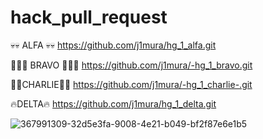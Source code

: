 # hack_pull_request

💀💀 ALFA 💀💀
https://github.com/j1mura/hg_1_alfa.git

🐱‍🐉🌌 BRAVO 🐱‍🐉🌌
https://github.com/j1mura/-hg_1_bravo.git

👾👾CHARLIE👾👾
https://github.com/j1mura/-hg_1_charlie-.git

🔥DELTA🔥
https://github.com/j1mura/hg_1_delta.git


![367991309-32d5e3fa-9008-4e21-b049-bf2f87e6e1b5](https://github.com/user-attachments/assets/a04a5e2b-e91d-4951-9bc6-684cf1ad03af)

